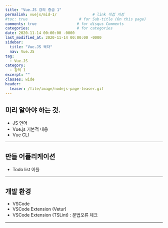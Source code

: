 ```yaml
---
title: "Vue.JS 강의 중급 1"
permalink: vuejs/mid-1/                # link 직접 지정
#toc: true                       # for Sub-title (On this page)
comments: true                  # for disqus Comments
categories:                     # for categories
date: 2020-11-14 00:00:00 -0000
last_modified_at: 2020-11-14 00:00:00 -0000
sidebar:
  title: "Vue.JS 목차"
  nav: Vue.JS
tag:
  - Vue.JS
category:
  - 강의 1
excerpt: ""
classes: wide
header:
  teaser: /file/image/nodejs-page-teaser.gif
---
```


## 미리 알아야 하는 것.

* JS 언어
* Vue.js 기본적 내용
* Vue CLI

---

## 만들 어플리케이션

* Todo list 어플

---

## 개발 환경

* VSCode
* VSCode Extension (Vetur)
* VSCode Extension (TSLint) : 문법오류 체크

---
